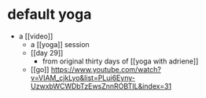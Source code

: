 # default yoga

- a [[video]]
  - a [[yoga]] session
  - [[day 29]]
    - from original thirty days of [[yoga with adriene]]
  - [[go]] https://www.youtube.com/watch?v=VIAM_cjkLyo&list=PLui6Eyny-UzwxbWCWDbTzEwsZnnROBTIL&index=31

